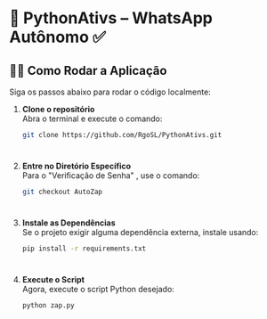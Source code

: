# 🐍 PythonAtivs –  WhatsApp Autônomo ✅


## 🧑‍💻 Como Rodar a Aplicação

Siga os passos abaixo para rodar o código localmente:

1. **Clone o repositório**  
   Abra o terminal e execute o comando:
   ```bash
   git clone https://github.com/RgoSL/PythonAtivs.git
#
2. **Entre no Diretório Específico**  
   Para o "Verificação de Senha" , use o comando:
   ```bash
   git checkout AutoZap

#
3. **Instale as Dependências**  
   Se o projeto exigir alguma dependência externa, instale usando:
   ```bash
   pip install -r requirements.txt
   
#
4. **Execute o Script**  
   Agora, execute o script Python desejado:
   ```bash
   python zap.py
